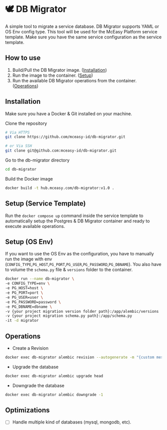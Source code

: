 # 🕊 DB Migrator

A simple tool to migrate a service database. 
DB Migrator supports YAML or OS Env config type.
This tool will be used for the McEasy Platform service template.
Make sure you have the same service configuration as the service template.
## How to use
1. Build/Pull the DB Migrator image. ([Installation](#installation))
1. Run the image to the container. ([Setup](#setup-service-template))
1. Run the available DB Migrator operations from the container. ([Operations](#operations))
## Installation
Make sure you have a Docker & Git installed on your machine.

Clone the repository

```bash
# Via HTTPS
git clone https://github.com/mceasy-id/db-migrator.git

# or Via SSH
git clone git@github.com:mceasy-id/db-migrator.git
```

Go to the db-migrator directory
```bash
cd db-migrator
```

Build the Docker image
```bash
docker build -t hub.mceasy.com/db-migrator:v1.0 .
```

    
## Setup (Service Template)
Run the ```docker compose up``` command inside the service template to automatically setup the Postgres & DB Migrator container and ready to execute available operations.

## Setup (OS Env)

If you want to use the OS Env as the configuration, you have to manually run the image with env (```CONFIG_TYPE```,```PG_HOST```,```PG_PORT```,```PG_USER```,```PG_PASSWORD```,```PG_DBNAME```).
You also have to volume the ```schema.py``` file & ```versions``` folder to the container. 
```bash
docker run --name db-migrator \ 
-e CONFIG_TYPE=env \
-e PG_HOST=host \
-e PG_PORT=port \
-e PG_USER=user \
-e PG_PASSWORD=password \
-e PG_DBNAME=dbname \
-v {your project migration version folder path}:/app/alembic/versions
-v {your project migration schema.py path}:/app/schema.py
-it -d migrator
```
## Operations
- Create a Revision
 
```bash
docker exec db-migrator alembic revision --autogenerate -m "{custom message}"
```

- Upgrade the database
 
```bash
docker exec db-migrator alembic upgrade head
```

- Downgrade the database
 
```bash
docker exec db-migrator alembic downgrade -1
```
## Optimizations

- [ ] Handle multiple kind of databases (mysql, mongodb, etc).

